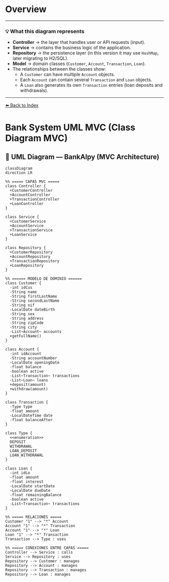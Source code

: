 # Overview
---

### 💡 What this diagram represents

- **Controller** → the layer that handles user or API requests (input).
- **Service** → contains the business logic of the application.
- **Repository** → the persistence layer (in this version it may use `HashMap`, later migrating to H2/SQL).
- **Model** → domain classes (`Customer`, `Account`, `Transaction`, `Loan`).
- The relationships between the classes show:
    - A `Customer` can have multiple `Account` objects.
    - Each `Account` can contain several `Transaction` and `Loan` objects.
    - A `Loan` also generates its own `Transaction` entries (loan deposits and withdrawals).

---

[⬅️ Back to Index](../README.md#table-of-contents)

# Bank System UML MVC (Class Diagram MVC)

## 🧩 UML Diagram — BankAlpy (MVC Architecture)

```mermaid
classDiagram
direction LR

%% ===== CAPAS MVC =====
class Controller {
  +CustomerController
  +AccountController
  +TransactionController
  +LoanController
}

class Service {
  +CustomerService
  +AccountService
  +TransactionService
  +LoanService
}

class Repository {
  +CustomerRepository
  +AccountRepository
  +TransactionRepository
  +LoanRepository
}

%% ====== MODELO DE DOMINIO ======
class Customer {
  -int idCus
  -String name
  -String firstLastName
  -String secondLastName
  -String nif
  -LocalDate dateBirth
  -String sex
  -String address
  -String zipCode
  -String city
  -List~Account~ accounts
  +getFullName()
}

class Account {
  -int idAccount
  -String accountNumber
  -LocalDate openingDate
  -float balance
  -boolean active
  -List~Transaction~ transactions
  -List~Loan~ loans
  +deposit(amount)
  +withdraw(amount)
}

class Transaction {
  -Type type
  -float amount
  -LocalDateTime date
  -float balanceAfter
}

class Type {
  <<enumeration>>
  DEPOSIT
  WITHDRAWAL
  LOAN_DEPOSIT
  LOAN_WITHDRAWAL
}

class Loan {
  -int idLo
  -float amount
  -float interest
  -LocalDate startDate
  -LocalDate dueDate
  -float remainingBalance
  -boolean active
  -List~Transaction~ transactions
}

%% ===== RELACIONES =====
Customer "1" --> "*" Account
Account "1" --> "*" Transaction
Account "1" --> "*" Loan
Loan "1" --> "*" Transaction
Transaction --> Type : uses

%% ===== CONEXIONES ENTRE CAPAS =====
Controller --> Service : calls
Service --> Repository : uses
Repository --> Customer : manages
Repository --> Account : manages
Repository --> Transaction : manages
Repository --> Loan : manages
```